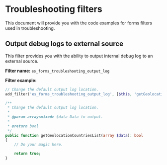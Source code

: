 # Troubleshooting filters

This document will provide you with the code examples for forms filters used in troubleshooting.

## Output debug logs to external source
This filter provides you with the ability to output internal debug log to an external source.

**Filter name:**
`es_forms_troubleshooting_output_log`

**Filter example:**
```php
// Change the default output log location.
add_filter('es_forms_troubleshooting_output_log', [$this, 'getGeolocationCountriesList']);

/**
 * Change the default output log location.
 *
 * @param array<mixed> $data Data to output.
 *
 * @return bool
 */
public function getGeolocationCountriesList(array $data): bool
{
	// Do your magic here.

	return true;
}
```
